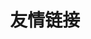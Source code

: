 ---
friends: true
title: 友情链接
description: 友情链接描述文本
permalink: /friends/
list:
  -
    name: 花木凋零成兰
    link: https://ytazwc.top/
    avatar: https://ytazwc.top/ok.jpg
    desc: 成功始于方法，巩固才能提高
---